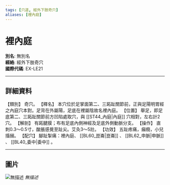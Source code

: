 ```yaml
---
tags: [穴道, 經外下肢奇穴]
aliases: [裡內庭]
---
```


# 裡內庭

**別名**: 無別名  
**經絡**: 經外下肢奇穴  
**國際代碼**: EX-LE21  

---

## 詳細資料
【類別】
奇穴。
【釋名】
本穴位於足掌面第二、三跖趾關節前，正與足陽明胃經之內庭穴本對。足背在外屬陽，足底在裡屬陰故名裡內庭。
【位置】
舉足，即足底第二、三跖趾關節前方凹陷處取穴，與 [[ST44_內庭|內庭]] 穴相對，左右計2穴。
【解剖】
有跖腱膜；布有足底內側神經及足底外側動脈分支。
【操作】
直刺0.3～0.5寸，酸脹感覺至趾尖。艾灸3～5壯。
【功效】
五趾疼痛，癲癇，小兒搐搦。
【配穴】
腳趾掣痛：裡內庭、 [[BL60_崑崙|崑崙]] 、 [[BL62_申脈|申脈]] 、 [[BL40_委中|委中]] 。

---

## 圖片
![無描述](https://yibian.hopto.org/pic/shu16/478.gif)
_無描述_

